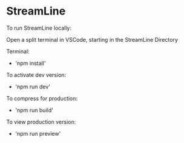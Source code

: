 # StreamLine

To run StreamLine locally:

Open a split terminal in VSCode, starting in the StreamLine Directory

Terminal:

- 'npm install'

To activate dev version:

- 'npm run dev'

To compress for production:

- 'npm run build'

To view production version:

- 'npm run preview'
